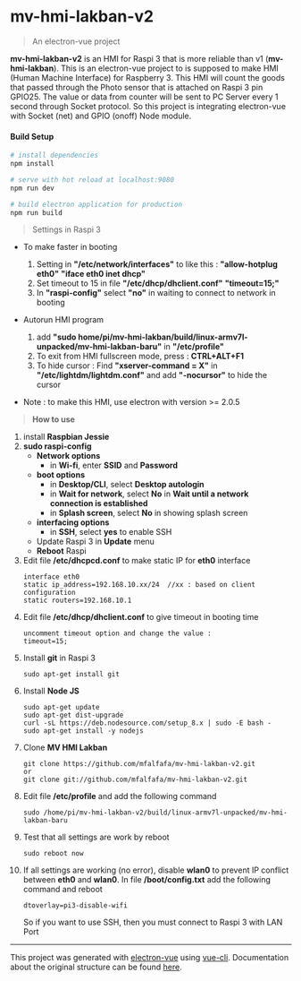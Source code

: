 # mv-hmi-lakban-v2

> An electron-vue project

**mv-hmi-lakban-v2** is an HMI for Raspi 3 that is more reliable than v1 (**mv-hmi-lakban**).
This is an electron-vue project to is supposed to make HMI (Human Machine Interface) for Raspberry 3. This HMI will count the goods that passed through the Photo sensor that is attached on Raspi 3 pin GPIO25. The value or data from counter will be sent to PC Server every 1 second through Socket protocol. So this project is integrating electron-vue with Socket (net) and GPIO (onoff) Node module.

#### Build Setup

``` bash
# install dependencies
npm install

# serve with hot reload at localhost:9080
npm run dev

# build electron application for production
npm run build


```

> Settings in Raspi 3
- To make faster in booting
	1. Setting in **"/etc/network/interfaces"** to like this :
	   **"allow-hotplug eth0"**
	   **"iface eth0 inet dhcp"**
	2. Set timeout to 15 in file **"/etc/dhcp/dhclient.conf"**
	   **"timeout=15;"**
	3. In **"raspi-config"** select **"no"** in waiting to connect to network in booting

- Autorun HMI program
	1. add **"sudo home/pi/mv-hmi-lakban/build/linux-armv7l-unpacked/mv-hmi-lakban-baru"** in **"/etc/profile"**
	2. To exit from HMI fullscreen mode, press : **CTRL+ALT+F1**
	3. To hide cursor : Find **"xserver-command = X"** in **"/etc/lightdm/lightdm.conf"** and add **"-nocursor"** to hide the cursor

- Note : to make this HMI, use electron with version >= 2.0.5

> **How to use**
1. install **Raspbian Jessie**
2. **sudo raspi-config**
	- **Network options**
		- in **Wi-fi**, enter **SSID** and **Password**
	- **boot options**
		- in **Desktop/CLI**, select **Desktop autologin**
		- in **Wait for network**, select **No** in **Wait until a network connection is established**
		- in **Splash screen**, select **No** in showing splash screen
	- **interfacing options**
		- in **SSH**, select **yes** to enable SSH
	- Update Raspi 3 in **Update** menu
	- **Reboot** Raspi
3. Edit file **/etc/dhcpcd.conf** to make static IP for **eth0** interface
	```
	interface eth0
	static ip_address=192.168.10.xx/24	//xx : based on client configuration
	static routers=192.168.10.1
	```
4. Edit file **/etc/dhcp/dhclient.conf** to give timeout in booting time
	```
	uncomment timeout option and change the value :
	timeout=15;
	```
5. Install **git** in Raspi 3
	```
	sudo apt-get install git
	```
6. Install **Node JS**
	```
	sudo apt-get update
    sudo apt-get dist-upgrade
    curl -sL https://deb.nodesource.com/setup_8.x | sudo -E bash -
    sudo apt-get install -y nodejs
    ```
7. Clone **MV HMI Lakban**
	```
	git clone https://github.com/mfalfafa/mv-hmi-lakban-v2.git
	or
	git clone git://github.com/mfalfafa/mv-hmi-lakban-v2.git
	```
8. Edit file **/etc/profile** and add the following command
	```
	sudo /home/pi/mv-hmi-lakban-v2/build/linux-armv7l-unpacked/mv-hmi-lakban-baru
	```
9. Test that all settings are work by reboot
	```
	sudo reboot now
	```
10. If all settings are working (no error), disable **wlan0** to prevent IP conflict between **eth0** and **wlan0**. In file **/boot/config.txt** add the following command and reboot
	```
	dtoverlay=pi3-disable-wifi
	```
	So if you want to use SSH, then you must connect to Raspi 3 with LAN Port

---

This project was generated with [electron-vue](https://github.com/SimulatedGREG/electron-vue) using [vue-cli](https://github.com/vuejs/vue-cli). Documentation about the original structure can be found [here](https://simulatedgreg.gitbooks.io/electron-vue/content/index.html).
